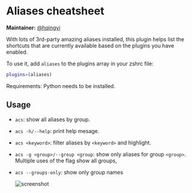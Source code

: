 # Aliases cheatsheet

**Maintainer:** [@hqingyi](https://github.com/hqingyi)

With lots of 3rd-party amazing aliases installed, this plugin helps list the
shortcuts that are currently available based on the plugins you have enabled.

To use it, add `aliases` to the plugins array in your zshrc file:

```zsh
plugins=(aliases)
```

Requirements: Python needs to be installed.

## Usage

-   `acs`: show all aliases by group.

-   `acs -h/--help`: print help mesage.

-   `acs <keyword>`: filter aliases by `<keyword>` and highlight.

-   `acs -g <group>/--group <group`: show only aliases for group `<group>`.
    Multiple uses of the flag show all groups,

-   `acs --groups-only`: show only group names

    ![screenshot](https://cloud.githubusercontent.com/assets/3602957/11581913/cb54fb8a-9a82-11e5-846b-5a67f67ad9ad.png)
